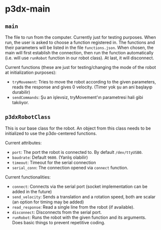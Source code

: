 # p3dx-main

```main```
---
The file to run from the computer. Currently just for testing purposes. When run, the user is asked to choose a function registered in. The functions and their parameters will be listed in the file ```functions.json```. When chosen, the main will first establish the connection, then run the function automatically (i.e. will use `runRobot` function in our robot class). At last, it will disconnect.


Current functions (these are just for testing/changing the mode of the robot at initialization purposes):
- `tryMovement`: Tries to move the robot according to the given parameters, reads the response and gives 0 velocity. (Timer yok şu an ani başlayıp durabilir)
- `sendCommands`: Şu an işlevsiz, tryMovement'ın parametresi hali gibi takılıyor.



```p3dxRobotClass```
---
This is our base class for the robot. An object from this class needs to be initialized to use the p3dx-centered functions. 

Current attributes:
 - ``port``: The port the robot is connected to. By default `/dev/ttyUSB0`.
 - `baudrate`: Default `9600`. (Yanlış olabilir)
 - `timeout`: Timeout for the serial connection
 - ``serial_conn``: The connection opened via `connect` function.


Current functionalities:
 - ``connect``: Connects via the serial port (socket implementation can be added in the future)
 - ``send_velocity``: Sends a translation and a rotation speed, both are scalar (an option for timing may be added)
 - ``read_response``: Read a single line from the robot (if available).
 - ``disconnect``: Disconnects from the serial port.
 - ``runRobot``: Runs the robot with the given function and its arguments. Does basic things to prevent repetitive coding.
